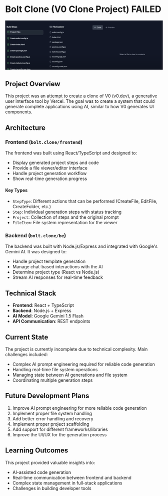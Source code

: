 # Bolt Clone (V0 Clone Project) FAILED
![Bolt Clone Interface](image.png)
## Project Overview
This project was an attempt to create a clone of V0 (v0.dev), a generative user interface tool by Vercel. The goal was to create a system that could generate complete applications using AI, similar to how V0 generates UI components.

## Architecture

### Frontend (`bolt.clone/frontend`)
The frontend was built using React/TypeScript and designed to:
- Display generated project steps and code
- Provide a file viewer/editor interface
- Handle project generation workflow
- Show real-time generation progress

#### Key Types
- `StepType`: Different actions that can be performed (CreateFile, EditFile, CreateFolder, etc.)
- `Step`: Individual generation steps with status tracking
- `Project`: Collection of steps and the original prompt
- `FileItem`: File system representation for the viewer

### Backend (`bolt.clone/be`)
The backend was built with Node.js/Express and integrated with Google's Gemini AI. It was designed to:
- Handle project template generation
- Manage chat-based interactions with the AI
- Determine project type (React vs Node.js)
- Stream AI responses for real-time feedback

## Technical Stack
- **Frontend**: React + TypeScript
- **Backend**: Node.js + Express
- **AI Model**: Google Gemini 1.5 Flash
- **API Communication**: REST endpoints

## Current State
The project is currently incomplete due to technical complexity. Main challenges included:
- Complex AI prompt engineering required for reliable code generation
- Handling real-time file system operations
- Managing state between AI generations and file system
- Coordinating multiple generation steps

## Future Development Plans
1. Improve AI prompt engineering for more reliable code generation
2. Implement proper file system handling
3. Add better error handling and recovery
4. Implement proper project scaffolding
5. Add support for different frameworks/libraries
6. Improve the UI/UX for the generation process

## Learning Outcomes
This project provided valuable insights into:
- AI-assisted code generation
- Real-time communication between frontend and backend
- Complex state management in full-stack applications
- Challenges in building developer tools

